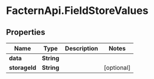 # FacternApi.FieldStoreValues

## Properties
Name | Type | Description | Notes
------------ | ------------- | ------------- | -------------
**data** | **String** |  | 
**storageId** | **String** |  | [optional] 



